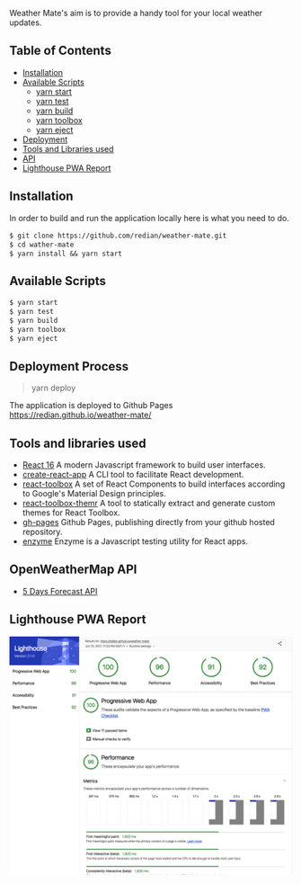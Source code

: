 Weather Mate's aim is to provide a handy tool for your local weather updates.

## Table of Contents

- [Installation](#installation)
- [Available Scripts](#available-scripts)
  - [yarn start](#yarn-start)
  - [yarn test](#yarn-test)
  - [yarn build](#yarn-build)
  - [yarn toolbox](#yarn-toolbox)
  - [yarn eject](#yarn-eject)
- [Deployment](#deployment)
- [Tools and Libraries used](#tool-libraries-used)
- [API](#openweathermap-api)
- [Lighthouse PWA Report](#lighthouse-pwa-report)

## Installation

In order to build and run the application locally here is what you need to do.
```
$ git clone https://github.com/redian/weather-mate.git
$ cd wather-mate
$ yarn install && yarn start
```

## Available Scripts
```
$ yarn start
$ yarn test
$ yarn build
$ yarn toolbox
$ yarn eject
```

## Deployment Process
> yarn deploy

The application is deployed to Github Pages https://redian.github.io/weather-mate/


## Tools and libraries used
- [React 16](https://facebook.github.io/react/) A modern Javascript framework to build user interfaces.
- [create-react-app](https://github.com/facebookincubator/create-react-app) A CLI tool to facilitate React development.
- [react-toolbox](https://github.com/react-toolbox/react-toolbox) A set of React Components to build interfaces according to Google's Material Design principles.
- [react-toolbox-themr](https://github.com/react-toolbox/react-toolbox-themr) A tool to statically extract and generate custom themes for React Toolbox.
- [gh-pages](https://pages.github.com/) Github Pages, publishing directly from your github hosted repository.
- [enzyme](http://airbnb.io/enzyme/) Enzyme is a Javascript testing utility for React apps.

## OpenWeatherMap API 
- [5 Days Forecast API](http://openweathermap.org/forecast5)

## Lighthouse PWA Report 
![Lighthouse PWA](public/images/lighthouse-15th-june.png "Report on 15th of June 2017")
